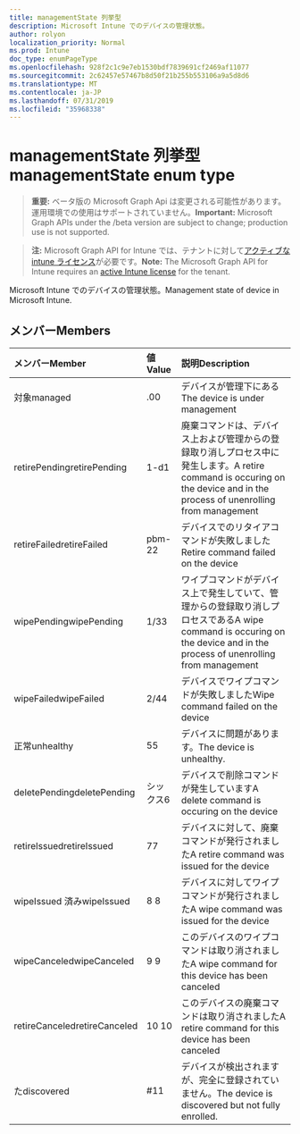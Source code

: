 ```yaml
---
title: managementState 列挙型
description: Microsoft Intune でのデバイスの管理状態。
author: rolyon
localization_priority: Normal
ms.prod: Intune
doc_type: enumPageType
ms.openlocfilehash: 928f2c1c9e7eb1530bdf7839691cf2469af11077
ms.sourcegitcommit: 2c62457e57467b8d50f21b255b553106a9a5d8d6
ms.translationtype: MT
ms.contentlocale: ja-JP
ms.lasthandoff: 07/31/2019
ms.locfileid: "35968338"
---
```

# <a name="managementstate-enum-type"></a><span data-ttu-id="6cac7-103">managementState 列挙型</span><span class="sxs-lookup"><span data-stu-id="6cac7-103">managementState enum type</span></span>

> <span data-ttu-id="6cac7-104">**重要:** ベータ版の Microsoft Graph Api は変更される可能性があります。運用環境での使用はサポートされていません。</span><span class="sxs-lookup"><span data-stu-id="6cac7-104">**Important:** Microsoft Graph APIs under the /beta version are subject to change; production use is not supported.</span></span>

> <span data-ttu-id="6cac7-105">**注:** Microsoft Graph API for Intune では、テナントに対して[アクティブな intune ライセンス](https://go.microsoft.com/fwlink/?linkid=839381)が必要です。</span><span class="sxs-lookup"><span data-stu-id="6cac7-105">**Note:** The Microsoft Graph API for Intune requires an [active Intune license](https://go.microsoft.com/fwlink/?linkid=839381) for the tenant.</span></span>

<span data-ttu-id="6cac7-106">Microsoft Intune でのデバイスの管理状態。</span><span class="sxs-lookup"><span data-stu-id="6cac7-106">Management state of device in Microsoft Intune.</span></span>

## <a name="members"></a><span data-ttu-id="6cac7-107">メンバー</span><span class="sxs-lookup"><span data-stu-id="6cac7-107">Members</span></span>
|<span data-ttu-id="6cac7-108">メンバー</span><span class="sxs-lookup"><span data-stu-id="6cac7-108">Member</span></span>|<span data-ttu-id="6cac7-109">値</span><span class="sxs-lookup"><span data-stu-id="6cac7-109">Value</span></span>|<span data-ttu-id="6cac7-110">説明</span><span class="sxs-lookup"><span data-stu-id="6cac7-110">Description</span></span>|
|:---|:---|:---|
|<span data-ttu-id="6cac7-111">対象</span><span class="sxs-lookup"><span data-stu-id="6cac7-111">managed</span></span>|<span data-ttu-id="6cac7-112">.0</span><span class="sxs-lookup"><span data-stu-id="6cac7-112">0</span></span>|<span data-ttu-id="6cac7-113">デバイスが管理下にある</span><span class="sxs-lookup"><span data-stu-id="6cac7-113">The device is under management</span></span>|
|<span data-ttu-id="6cac7-114">retirePending</span><span class="sxs-lookup"><span data-stu-id="6cac7-114">retirePending</span></span>|<span data-ttu-id="6cac7-115">1-d</span><span class="sxs-lookup"><span data-stu-id="6cac7-115">1</span></span>|<span data-ttu-id="6cac7-116">廃棄コマンドは、デバイス上および管理からの登録取り消しプロセス中に発生します。</span><span class="sxs-lookup"><span data-stu-id="6cac7-116">A retire command is occuring on the device and in the process of unenrolling from management</span></span>|
|<span data-ttu-id="6cac7-117">retireFailed</span><span class="sxs-lookup"><span data-stu-id="6cac7-117">retireFailed</span></span>|<span data-ttu-id="6cac7-118">pbm-2</span><span class="sxs-lookup"><span data-stu-id="6cac7-118">2</span></span>|<span data-ttu-id="6cac7-119">デバイスでのリタイアコマンドが失敗しました</span><span class="sxs-lookup"><span data-stu-id="6cac7-119">Retire command failed on the device</span></span>|
|<span data-ttu-id="6cac7-120">wipePending</span><span class="sxs-lookup"><span data-stu-id="6cac7-120">wipePending</span></span>|<span data-ttu-id="6cac7-121">1/3</span><span class="sxs-lookup"><span data-stu-id="6cac7-121">3</span></span>|<span data-ttu-id="6cac7-122">ワイプコマンドがデバイス上で発生していて、管理からの登録取り消しプロセスである</span><span class="sxs-lookup"><span data-stu-id="6cac7-122">A wipe command is occuring on the device and in the process of unenrolling from management</span></span>|
|<span data-ttu-id="6cac7-123">wipeFailed</span><span class="sxs-lookup"><span data-stu-id="6cac7-123">wipeFailed</span></span>|<span data-ttu-id="6cac7-124">2/4</span><span class="sxs-lookup"><span data-stu-id="6cac7-124">4</span></span>|<span data-ttu-id="6cac7-125">デバイスでワイプコマンドが失敗しました</span><span class="sxs-lookup"><span data-stu-id="6cac7-125">Wipe command failed on the device</span></span>|
|<span data-ttu-id="6cac7-126">正常</span><span class="sxs-lookup"><span data-stu-id="6cac7-126">unhealthy</span></span>|<span data-ttu-id="6cac7-127">5</span><span class="sxs-lookup"><span data-stu-id="6cac7-127">5</span></span>|<span data-ttu-id="6cac7-128">デバイスに問題があります。</span><span class="sxs-lookup"><span data-stu-id="6cac7-128">The device is unhealthy.</span></span>|
|<span data-ttu-id="6cac7-129">deletePending</span><span class="sxs-lookup"><span data-stu-id="6cac7-129">deletePending</span></span>|<span data-ttu-id="6cac7-130">シックス</span><span class="sxs-lookup"><span data-stu-id="6cac7-130">6</span></span>|<span data-ttu-id="6cac7-131">デバイスで削除コマンドが発生しています</span><span class="sxs-lookup"><span data-stu-id="6cac7-131">A delete command is occuring on the device</span></span> |
|<span data-ttu-id="6cac7-132">retireIssued</span><span class="sxs-lookup"><span data-stu-id="6cac7-132">retireIssued</span></span>|<span data-ttu-id="6cac7-133">7</span><span class="sxs-lookup"><span data-stu-id="6cac7-133">7</span></span>|<span data-ttu-id="6cac7-134">デバイスに対して、廃棄コマンドが発行されました</span><span class="sxs-lookup"><span data-stu-id="6cac7-134">A retire command was issued for the device</span></span>|
|<span data-ttu-id="6cac7-135">wipeIssued 済み</span><span class="sxs-lookup"><span data-stu-id="6cac7-135">wipeIssued</span></span>|<span data-ttu-id="6cac7-136">8 </span><span class="sxs-lookup"><span data-stu-id="6cac7-136">8</span></span>|<span data-ttu-id="6cac7-137">デバイスに対してワイプコマンドが発行されました</span><span class="sxs-lookup"><span data-stu-id="6cac7-137">A wipe command was issued for the device</span></span>|
|<span data-ttu-id="6cac7-138">wipeCanceled</span><span class="sxs-lookup"><span data-stu-id="6cac7-138">wipeCanceled</span></span>|<span data-ttu-id="6cac7-139">9 </span><span class="sxs-lookup"><span data-stu-id="6cac7-139">9</span></span>|<span data-ttu-id="6cac7-140">このデバイスのワイプコマンドは取り消されました</span><span class="sxs-lookup"><span data-stu-id="6cac7-140">A wipe command for this device has been canceled</span></span>|
|<span data-ttu-id="6cac7-141">retireCanceled</span><span class="sxs-lookup"><span data-stu-id="6cac7-141">retireCanceled</span></span>|<span data-ttu-id="6cac7-142">10 </span><span class="sxs-lookup"><span data-stu-id="6cac7-142">10</span></span>|<span data-ttu-id="6cac7-143">このデバイスの廃棄コマンドは取り消されました</span><span class="sxs-lookup"><span data-stu-id="6cac7-143">A retire command for this device has been canceled</span></span>|
|<span data-ttu-id="6cac7-144">た</span><span class="sxs-lookup"><span data-stu-id="6cac7-144">discovered</span></span>|<span data-ttu-id="6cac7-145">#</span><span class="sxs-lookup"><span data-stu-id="6cac7-145">11</span></span>|<span data-ttu-id="6cac7-146">デバイスが検出されますが、完全に登録されていません。</span><span class="sxs-lookup"><span data-stu-id="6cac7-146">The device is discovered but not fully enrolled.</span></span>|





